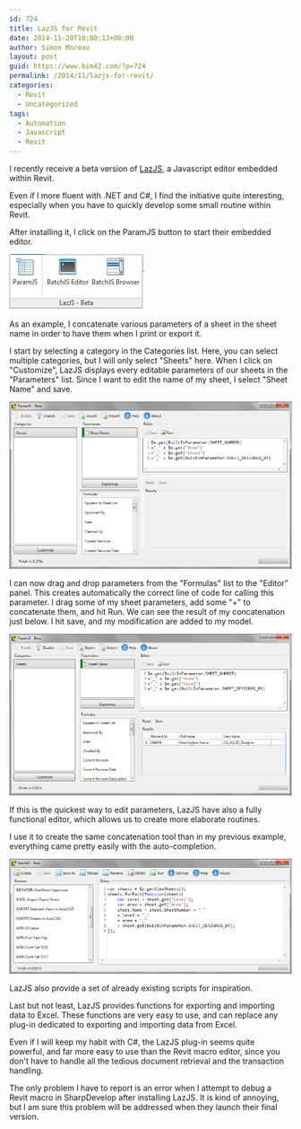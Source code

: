 ```yaml
---
id: 724
title: LazJS for Revit
date: 2014-11-29T10:00:13+00:00
author: Simon Moreau
layout: post
guid: https://www.bim42.com/?p=724
permalink: /2014/11/lazjs-for-revit/
categories:
  - Revit
  - Uncategorized
tags:
  - Automation
  - Javascript
  - Revit
---
```

I recently receive a beta version of [LazJS](http://www.lazjs.com/ "LazJS"), a Javascript editor embedded within Revit.

Even if I more fluent with .NET and C#, I find the initiative quite interesting, especially when you have to quickly develop some small routine within Revit.

After installing it, I click on the ParamJS button to start their embedded editor.

![ScreenClip1](/assets/2014/11/ScreenClip1.png)

As an example, I concatenate various parameters of a sheet in the sheet name in order to have them when I print or export it.

I start by selecting a category in the Categories list. Here, you can select multiple categories, but I will only select "Sheets" here. When I click on "Customize", LazJS displays every editable parameters of our sheets in the "Parameters" list. Since I want to edit the name of my sheet, I select "Sheet Name" and save.

![ScreenClip-3](/assets/2014/11/ScreenClip-3.png)

I can now drag and drop parameters from the "Formulas" list to the "Editor" panel. This creates automatically the correct line of code for calling this parameter. I drag some of my sheet parameters, add some "+" to concatenate them, and hit Run. We can see the result of my concatenation just below. I hit save, and my modification are added to my model.

![ScreenClip-23](/assets/2014/11/ScreenClip-23.png)

If this is the quickest way to edit parameters, LazJS have also a fully functional editor, which allows us to create more elaborate routines.

I use it to create the same concatenation tool than in my previous example, everything came pretty easily with the auto-completion.

![ScreenClip-11](/assets/2014/11/ScreenClip-11.png)

LazJS also provide a set of already existing scripts for inspiration.

Last but not least, LazJS provides functions for exporting and importing data to Excel. These functions are very easy to use, and can replace any plug-in dedicated to exporting and importing data from Excel.

Even if I will keep my habit with C#, the LazJS plug-in seems quite powerful, and far more easy to use than the Revit macro editor, since you don't have to handle all the tedious document retrieval and the transaction handling.

The only problem I have to report is an error when I attempt to debug a Revit macro in SharpDevelop after installing LazJS. It is kind of annoying, but I am sure this problem will be addressed when they launch their final version.